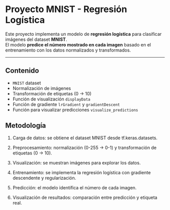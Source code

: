 # Proyecto MNIST - Regresión Logística

Este proyecto implementa un modelo de **regresión logística** para clasificar imágenes del dataset **MNIST**.  
El modelo **predice el número mostrado en cada imagen** basado en el entrenamiento con los datos normalizados y transformados.  


---

## Contenido

- `MNIST` dataset
- Normalización de imágenes
- Transformación de etiquetas (0 → 10)
- Función de visualización `displayData`
- Función de gradiente `lrGradient` y `gradientDescent`
- Función para visualizar predicciones `visualize_predictions`

## Metodología

1. Carga de datos: se obtiene el dataset MNIST desde tf.keras.datasets.

2. Preprocesamiento: normalización (0-255 → 0-1) y transformación de etiquetas (0 → 10).

3. Visualización: se muestran imágenes para explorar los datos.

4. Entrenamiento: se implementa la regresión logística con gradiente descendente y regularización.

5. Predicción: el modelo identifica el número de cada imagen.

6. Visualización de resultados: comparación entre predicción y etiqueta real.

